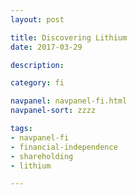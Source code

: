 ```yaml
---
layout: post

title: Discovering Lithium
date: 2017-03-29

description:

category: fi

navpanel: navpanel-fi.html
navpanel-sort: zzzz

tags:
- navpanel-fi
- financial-independence
- shareholding
- lithium

---
```


